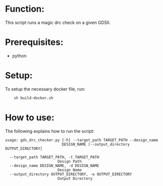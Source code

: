 
# Function:

This script runs a magic drc check on a given GDSII.

# Prerequisites:

- python

# Setup:

To setup the necessary docker file, run:
```bash
    sh build-docker.sh
```
# How to use:

The following explains how to run the script:

```
usage: gds_drc_checker.py [-h] --target_path TARGET_PATH --design_name
                          DESIGN_NAME [--output_directory OUTPUT_DIRECTORY]

  --target_path TARGET_PATH, -t TARGET_PATH
                        Design Path
  --design_name DESIGN_NAME, -d DESIGN_NAME
                        Design Name
  --output_directory OUTPUT_DIRECTORY, -o OUTPUT_DIRECTORY
                        Output Directory
```